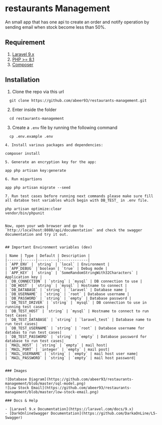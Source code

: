 # restaurants Management
An small app that has one api to create an order and notify operation by sending email when stock become less than 50%.

## Requirement

1. [Laravel 9.x](https://laravel.com/docs/9.x)
2. [PHP >= 8.1](http://php.net/downloads.php)
3. [Composer](https://getcomposer.org/)

## Installation
1. Clone the repo via this url
  ```
    git clone https://github.com/abeer93/restaurants-management.git
  ```

2. Enter inside the folder
```
  cd restaurants-management
```
3. Create a `.env` file by running the following command
  ```
    cp .env.example .env
  ```
  ```
4. Install various packages and dependencies:
  ```
    composer install
  ```
5. Generate an encryption key for the app:
  ```
    app php artisan key:generate
  ```
6. Run migartions
  ```
    app php artisan migrate --seed
  ```
7. Run test cases before running next commands please make sure fill all databse test variables which begin with DB_TEST_ in .env file.
  ```
    php artisan optimize:clear
    vendor/bin/phpunit
  ```

Now, open your web browser and go to `http://localhost:8080/api/documentation` and check the swagger documentation and try it out.


## Important Environment variables (dev)

| Name | Type | Default | Description |
|------|------|---------|-------------|
| `APP_ENV` | `string` | `local` | Environment |
| `APP_DEBUG` |`boolean`| `true` | Debug mode |
| `APP_KEY` | `string` | `SomeRandomStringWith32Characters` | Application key |
| `DB_CONNECTION` | `string` | `mysql` | DB connection to use |
| `DB_HOST` | `string` | `mysql` | Hostname to connect |
| `DB_DATABASE` | `string` | `laravel` | Database name |
| `DB_USERNAME` | `string` | `root` | Database username |
| `DB_PASSWORD` | `string` | `empty` | Database password |
| `DB_TEST_DRIVER` | `string` | `mysql` | DB connection to use in running test cases |
| `DB_TEST_HOST` | `string` | `mysql` | Hostname to connect to run test cases |
| `DB_TEST_DATABASE` | `string` | `laravel_test` | Database name to run test cases|
| `DB_TEST_USERNAME` | `string` | `root` | Database username for databas to run test cases|
| `DB_TEST_PASSWORD` | `string` | `empty` | Database password for database to run test cases|
| `MAIL_HOST` | `string` | `empty` | mail host|
| `MAIL_PORT` | `integer` | `empty` | mail post|
| `MAIL_USERNAME` | `string` | `empty` | mail host user name|
| `MAIL_PASSWORD` | `string` | `empty` | mail host password|


### Images

![Database Diagram](https://github.com/abeer93/restaurants-management/blob/master/sql-model.png)
![Low Stock Email](https://github.com/abeer93/restaurants-management/blob/master/low-stock-email.png)

### Docs & Help

- [Laravel 9.x Documentation](https://laravel.com/docs/9.x)
- [DarkOnlineSwagger Documentation](https://github.com/DarkaOnLine/L5-Swagger)